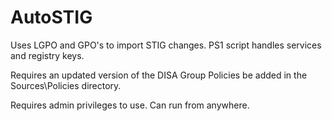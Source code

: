 # AutoSTIG
Uses LGPO and GPO's to import STIG changes. PS1 script handles services and registry keys.

Requires an updated version of the DISA Group Policies be added in the Sources\Policies directory.

Requires admin privileges to use. Can run from anywhere.